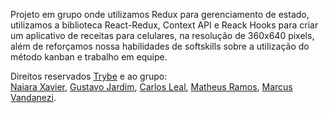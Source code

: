  Projeto em grupo onde utilizamos Redux para gerenciamento de estado, utilizamos a biblioteca React-Redux, Context API e Reack Hooks para criar um aplicativo de receitas para celulares, na resolução de 360x640 pixels, além de reforçamos nossa habilidades de softskills sobre a utilização do método kanban e trabalho em equipe.

Direitos reservados  <a href="https://github.com/trybe-tech-ops">Trybe<a> e ao grupo: <br>
<a href="https://github.com/naiaraxavier">Naiara Xavier<a>,
<a href="https://github.com/gasjardim">Gustavo Jardim<a>,
<a href="https://github.com/carlosleal89">Carlos Leal<a>,
<a href="https://github.com/theussramos">Matheus Ramos<a>,
<a href="https://github.com/MarcusVandanezi">Marcus Vandanezi<a>.




